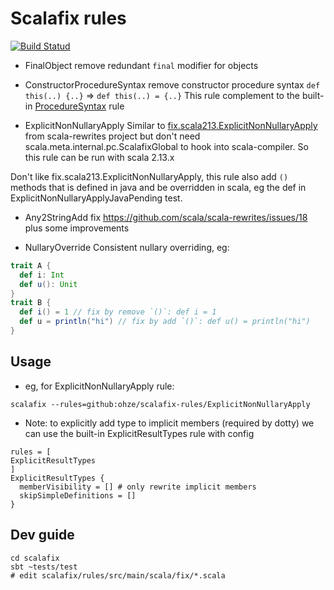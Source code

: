 # Scalafix rules
[![Build Statud](https://github.com/ohze/scalafix-rules/workflows/Scala%20CI/badge.svg)](https://github.com/ohze/scalafix-rules/actions?query=workflow%3A%22Scala+CI%22)

+ FinalObject
remove redundant `final` modifier for objects

+ ConstructorProcedureSyntax
remove constructor procedure syntax `def this(..) {..}` => `def this(..) = {..}`
This rule complement to the built-in [ProcedureSyntax](https://github.com/scalacenter/scalafix/blob/master/scalafix-rules/src/main/scala/scalafix/internal/rule/ProcedureSyntax.scala) rule

+ ExplicitNonNullaryApply
Similar to [fix.scala213.ExplicitNonNullaryApply](https://github.com/scala/scala-rewrites/blob/1cea92d/rewrites/src/main/scala/fix/scala213/ExplicitNonNullaryApply.scala) from scala-rewrites project
but don't need scala.meta.internal.pc.ScalafixGlobal to hook into scala-compiler.
So this rule can be run with scala 2.13.x

Don't like fix.scala213.ExplicitNonNullaryApply, this rule also add `()` methods
that is defined in java and be overridden in scala, eg the def in ExplicitNonNullaryApplyJavaPending test. 

+ Any2StringAdd
fix https://github.com/scala/scala-rewrites/issues/18
plus some improvements

+ NullaryOverride
Consistent nullary overriding, eg:
```scala
trait A {
  def i: Int
  def u(): Unit
}
trait B {
  def i() = 1 // fix by remove `()`: def i = 1
  def u = println("hi") // fix by add `()`: def u() = println("hi")
}
```

## Usage
+ eg, for ExplicitNonNullaryApply rule:
```
scalafix --rules=github:ohze/scalafix-rules/ExplicitNonNullaryApply
```
+ Note: to explicitly add type to implicit members (required by dotty) we can use the built-in ExplicitResultTypes rule
with config
```hocon
rules = [
ExplicitResultTypes
]
ExplicitResultTypes {
  memberVisibility = [] # only rewrite implicit members
  skipSimpleDefinitions = []
}
```

## Dev guide
```
cd scalafix
sbt ~tests/test
# edit scalafix/rules/src/main/scala/fix/*.scala
```
